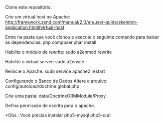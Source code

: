 Clone este repositório.

Crie um virtual host no Apache:
http://framework.zend.com/manual/2.0/en/user-guide/skeleton-application.html#virtual-host

Entre na pasta que você clonou e execute o seguinte comando para baixar as dependencias:
php composer.phar install

Habilite o módulo de rewrite:
sudo a2enmod rewrite

Habilite o virtual server:
sudo a2ensite <nome do vhost>

Reinicie o Apache.
sudo service apache2 restart

Configurando o Banco de Dados
Altere o arquivo: config/autoload/doctrine.global.php

Crie uma pasta:
data/DoctrineORMModule/Proxy

Defina permissão de escrita para o apache.

*Obs.: Você precisa instalar php5-mysql php5-curl
